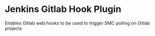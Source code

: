 # Jenkins Gitlab Hook Plugin

Enables Gitlab web hooks to be used to trigger SMC polling on Gitlab projects
